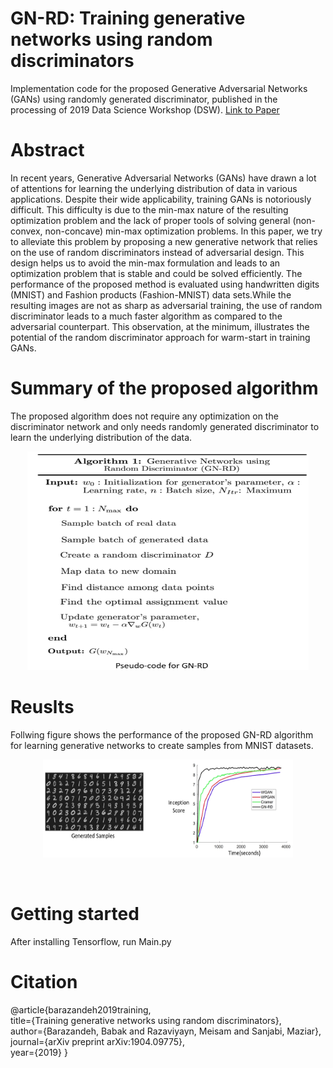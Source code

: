 # GN-RD: Training generative networks using random discriminators
Implementation code for the proposed Generative Adversarial Networks (GANs) using randomly generated discriminator, published in the processing of 2019 Data Science Workshop (DSW). [Link to Paper](https://arxiv.org/pdf/1904.09775.pdf)
# Abstract 

In recent years,  Generative  Adversarial  Networks  (GANs) have drawn a lot of attentions for learning the underlying distribution of data in various applications. Despite their wide applicability, training GANs is notoriously difficult. This difficulty is due to the min-max nature of the resulting optimization problem and the lack of proper tools of solving general (non-convex, non-concave) min-max optimization problems. In this paper, we try to alleviate this problem by proposing a new generative network that relies on the use of random discriminators instead of adversarial design. This design helps us to avoid the min-max formulation and leads to an optimization problem that is stable and could be solved efficiently. The performance of the proposed method is evaluated using handwritten digits (MNIST) and Fashion products (Fashion-MNIST) data sets.While the resulting images are not as sharp as adversarial training, the use of random discriminator leads to a much faster algorithm as compared to the adversarial counterpart. This observation, at the minimum, illustrates the potential of the random discriminator approach for warm-start in training GANs.
# Summary of the proposed algorithm
The proposed algorithm does not require any optimization on the discriminator network and only needs randomly generated discriminator to learn the underlying distribution of the data.
<p align="center">
  <img width="450" height="350" src="https://github.com/babakbarazandeh/GN-RD/blob/master/Algorithm.jpg">
</p>
 
# Reuslts 
Follwing figure shows the performance of the proposed GN-RD algorithm for learning generative networks to create samples from MNIST  datasets.
<p align="center">
  <img width="400" height="157" src="https://github.com/babakbarazandeh/GN-RD/blob/master/Results.jpg">
</p> <br/>

# Getting started
After installing Tensorflow, run Main.py

# Citation 
@article{barazandeh2019training,<br/>
  title={Training generative networks using random discriminators},<br/>
  author={Barazandeh, Babak and Razaviyayn, Meisam and Sanjabi, Maziar},<br/>
  journal={arXiv preprint arXiv:1904.09775},<br/>
  year={2019}
}
